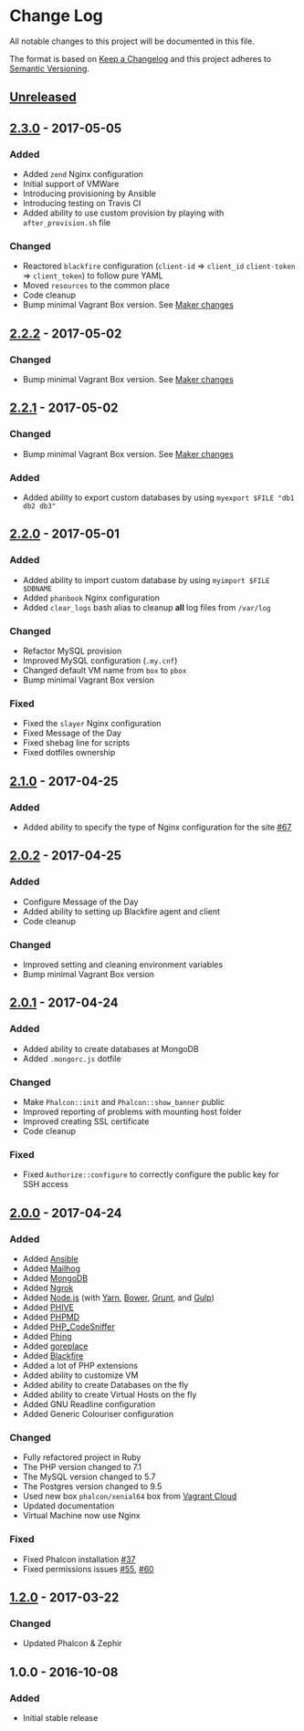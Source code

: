 # Change Log
All notable changes to this project will be documented in this file.

The format is based on [Keep a Changelog](http://keepachangelog.com/)
and this project adheres to [Semantic Versioning](http://semver.org/).

## [Unreleased]

## [2.3.0] - 2017-05-05
### Added
- Added `zend` Nginx configuration
- Initial support of VMWare
- Introducing provisioning by Ansible
- Introducing testing on Travis CI
- Added ability to use custom provision by playing with `after_provision.sh` file

### Changed
- Reactored `blackfire` configuration (`client-id` => `client_id` `client-token` => `client_token`) to follow pure YAML
- Moved `resources` to the common place
- Code cleanup
- Bump minimal Vagrant Box version. See [Maker changes](https://github.com/phalcon/maker/releases/tag/v2.0.3)

## [2.2.2] - 2017-05-02
### Changed
- Bump minimal Vagrant Box version. See [Maker changes](https://github.com/phalcon/maker/releases/tag/v2.0.2)

## [2.2.1] - 2017-05-02
### Changed
- Bump minimal Vagrant Box version. See [Maker changes](https://github.com/phalcon/maker/releases/tag/v2.0.1) 

### Added
- Added ability to export custom databases by using `myexport $FILE "db1 db2 db3"`

## [2.2.0] - 2017-05-01
### Added
- Added ability to import custom database by using `myimport $FILE $DBNAME`
- Added `phanbook` Nginx configuration
- Added `clear_logs` bash alias to cleanup **all** log files from `/var/log`

### Changed
- Refactor MySQL provision
- Improved MySQL configuration (`.my.cnf`)
- Changed default VM name from `box` to `pbox`
- Bump minimal Vagrant Box version

### Fixed
- Fixed the `slayer` Nginx configuration
- Fixed Message of the Day
- Fixed shebag line for scripts
- Fixed dotfiles ownership

## [2.1.0] - 2017-04-25
### Added
- Added ability to specify the type of Nginx configuration for the site [#67](https://github.com/phalcon/box/issues/67)

## [2.0.2] - 2017-04-25
### Added
- Configure Message of the Day
- Added ability to setting up Blackfire agent and client
- Code cleanup

### Changed
- Improved setting and cleaning environment variables
- Bump minimal Vagrant Box version

## [2.0.1] - 2017-04-24
### Added
- Added ability to create databases at MongoDB
- Added `.mongorc.js` dotfile

### Changed
- Make `Phalcon::init` and `Phalcon::show_banner` public
- Improved reporting of problems with mounting host folder
- Improved creating SSL certificate
- Code cleanup

### Fixed
- Fixed `Authorize::configure` to correctly configure the public key for SSH access

## [2.0.0] - 2017-04-24
### Added
- Added [Ansible](https://www.ansible.com)
- Added [Mailhog](https://github.com/mailhog/MailHog)
- Added [MongoDB](https://www.mongodb.com)
- Added [Ngrok](https://ngrok.com)
- Added [Node.js](https://nodejs.org/en/) (with [Yarn](https://yarnpkg.com/en/), [Bower](https://bower.io), [Grunt](https://gruntjs.com), and [Gulp](http://gulpjs.com))
- Added [PHIVE](https://phar.io)
- Added [PHPMD](https://phpmd.org)
- Added [PHP_CodeSniffer](https://github.com/squizlabs/PHP_CodeSniffer)
- Added [Phing](https://www.phing.info)
- Added [goreplace](https://github.com/webdevops/go-replace)
- Added [Blackfire](https://blackfire.io)
- Added a lot of PHP extensions
- Added ability to customize VM
- Added ability to create Databases on the fly
- Added ability to create Virtual Hosts on the fly
- Added GNU Readline configuration
- Added Generic Colouriser configuration

### Changed
- Fully refactored project in Ruby
- The PHP version changed to 7.1
- The MySQL version changed to 5.7
- The Postgres version changed to 9.5
- Used new box `phalcon/xenial64` box from [Vagrant Cloud](https://atlas.hashicorp.com/phalconphp/boxes/xenial64/)
- Updated documentation
- Virtual Machine now use Nginx

### Fixed
- Fixed Phalcon installation [#37](https://github.com/phalcon/box/issues/37)
- Fixed permissions issues [#55](https://github.com/phalcon/box/issues/55), [#60](https://github.com/phalcon/box/issues/60)

## [1.2.0] - 2017-03-22
### Changed
- Updated Phalcon & Zephir

## 1.0.0 - 2016-10-08
### Added
- Initial stable release

[Unreleased]: https://github.com/phalcon/box/compare/v2.3.0...HEAD
[2.3.0]: https://github.com/phalcon/box/compare/v2.2.2...v2.3.0
[2.2.2]: https://github.com/phalcon/box/compare/v2.2.1...v2.2.2
[2.2.1]: https://github.com/phalcon/box/compare/v2.2.0...v2.2.1
[2.2.0]: https://github.com/phalcon/box/compare/v2.1.0...v2.2.0
[2.1.0]: https://github.com/phalcon/box/compare/v2.0.2...v2.1.0
[2.0.2]: https://github.com/phalcon/box/compare/v2.0.1...v2.0.2
[2.0.1]: https://github.com/phalcon/box/compare/v2.0.0...v2.0.1
[2.0.0]: https://github.com/phalcon/box/compare/v1.2.0...v2.0.0
[1.2.0]: https://github.com/phalcon/box/compare/v1.0.0...v1.2.0
